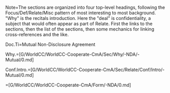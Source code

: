 Note=The sections are organized into four top-level headings, following the Focus/Def/Relate/Misc pattern of most interesting to most background.  "Why" is the recitals introduction.  Here the "deal" is confidentiality, a subject that would often appear as part of Relate.  First the links to the sections, then the list of the sections, then some mechanics for linking cross-references and the like.

Doc.Ti=Mutual Non-Disclosure Agreement

Why.=[G/WorldCC/WorldCC-Cooperate-CmA/Sec/Why/-NDA/-Mutual/0.md]

Conf.Intro.=[G/WorldCC/WorldCC-Cooperate-CmA/Sec/Relate/Conf/Intro/-Mutual/0.md]

=[G/WorldCC/WorldCC-Cooperate-CmA/Form/-NDA/0.md]